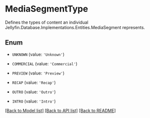 # MediaSegmentType

Defines the types of content an individual Jellyfin.Database.Implementations.Entities.MediaSegment represents.

## Enum

* `UNKNOWN` (value: `'Unknown'`)

* `COMMERCIAL` (value: `'Commercial'`)

* `PREVIEW` (value: `'Preview'`)

* `RECAP` (value: `'Recap'`)

* `OUTRO` (value: `'Outro'`)

* `INTRO` (value: `'Intro'`)

[[Back to Model list]](README.md#documentation-for-models) [[Back to API list]](README.md#documentation-for-api-endpoints) [[Back to README]](README.md)



